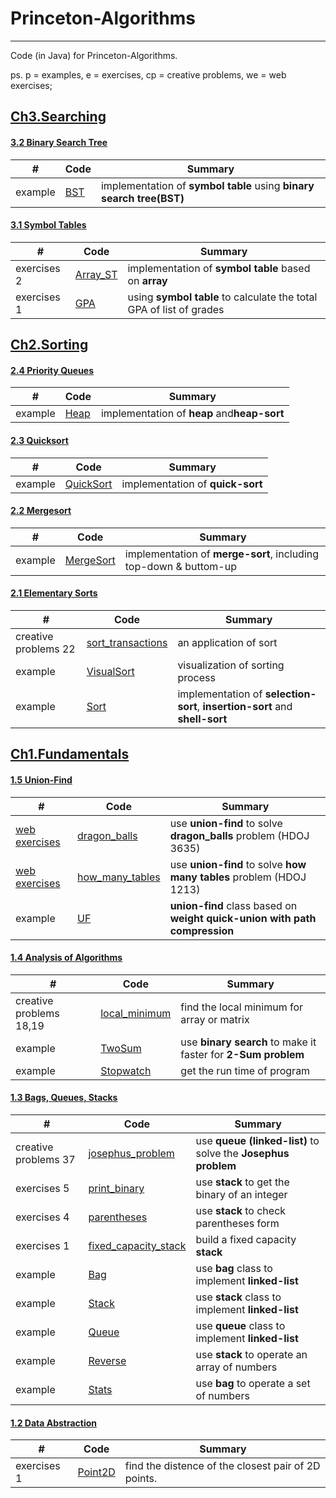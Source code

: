 # Princeton-Algorithms
-----
Code (in Java) for Princeton-Algorithms.

ps. p = examples, e = exercises, cp = creative problems, we = web exercises;


## [Ch3.Searching](http://algs4.cs.princeton.edu/30searching/) ##

#### [3.2 Binary Search Tree](http://algs4.cs.princeton.edu/32bst/) ####
|  #   | Code | Summary |
| ---- | ---- | ------- |
|example|[BST](./ch3_searching/3.2_p1_BST/)|implementation of **symbol table** using **binary search tree(BST)**|

#### [3.1 Symbol Tables](http://algs4.cs.princeton.edu/31elementary/) ####
|  #   | Code | Summary |
| ---- | ---- | ------- |
|exercises 2|[Array_ST](./ch3_searching/3.1_e2_Array_ST/)|implementation of **symbol table** based on **array**|
|exercises 1|[GPA](./ch3_searching/3.1_e1_GPA/)|using **symbol table** to calculate the total GPA of list of grades|

## [Ch2.Sorting](http://algs4.cs.princeton.edu/20sorting/) ##

#### [2.4 Priority Queues](http://algs4.cs.princeton.edu/24pq/) ####
|  #   | Code | Summary |
| ---- | ---- | ------- |
|example|[Heap](./ch2_sorting/2.4_p2_Heap/)|implementation of **heap** and**heap-sort**|

#### [2.3 Quicksort](http://algs4.cs.princeton.edu/23quicksort/) ####
|  #   | Code | Summary |
| ---- | ---- | ------- |
|example|[QuickSort](./ch2_sorting/2.3_p1_QuickSort/)|implementation of **quick-sort**|

#### [2.2 Mergesort](http://algs4.cs.princeton.edu/22mergesort/) ####
|  #   | Code | Summary |
| ---- | ---- | ------- |
|example|[MergeSort](./ch2_sorting/2.2_p1_MergeSort/)|implementation of **merge-sort**, including top-down & buttom-up|

#### [2.1 Elementary Sorts](http://algs4.cs.princeton.edu/21elementary/) ####
|  #   | Code | Summary |
| ---- | ---- | ------- |
|creative problems 22|[sort_transactions](./ch2_sorting/2.1_cp22_sort_transactions/)|an application of sort|
|example|[VisualSort](./ch2_sorting/2.1_p2_VisualSort/)|visualization of sorting process|
|example|[Sort](./ch2_sorting/2.1_p1_Sort/)|implementation of **selection-sort**, **insertion-sort** and **shell-sort**|

## [Ch1.Fundamentals](http://algs4.cs.princeton.edu/10fundamentals/) ##

#### [1.5 Union-Find](http://algs4.cs.princeton.edu/15uf/) ####
|  #   | Code | Summary |
| ---- | ---- | ------- |
|[web exercises](http://acm.hdu.edu.cn/showproblem.php?pid=3635)|[dragon_balls](./ch1_fundamentals/1.5_we2_dragon_balls/)|use **union-find** to solve **dragon_balls** problem (HDOJ 3635)|
|[web exercises](http://acm.hdu.edu.cn/showproblem.php?pid=1213)|[how_many_tables](./ch1_fundamentals/1.5_we1_how_many_tables/)|use **union-find** to solve **how many tables** problem (HDOJ 1213)|
|example|[UF](./ch1_fundamentals/1.5_p1_UF/)|**union-find** class based on **weight quick-union with path compression**|

#### [1.4 Analysis of Algorithms](http://algs4.cs.princeton.edu/14analysis/) ####
|  #   | Code | Summary |
| ---- | ---- | ------- |
|creative problems 18,19|[local_minimum](./ch1_fundamentals/1.4_cp18_local_minimum/)|find the local minimum for array or matrix|
|example|[TwoSum](./ch1_fundamentals/1.4_p2_TwoSum/)|use **binary search** to make it faster for **2-Sum problem**|
|example|[Stopwatch](./ch1_fundamentals/1.4_p1_Stopwatch/)|get the run time of program|

#### [1.3 Bags, Queues, Stacks](http://algs4.cs.princeton.edu/13stacks/) ####
|  #   | Code | Summary |
| ---- | ---- | ------- |
|creative problems 37|[josephus_problem](./ch1_fundamentals/1.3_cp37_josephus_problem/)|use **queue (linked-list)** to solve the **Josephus problem**|
|exercises 5|[print_binary](./ch1_fundamentals/1.3_e5_print_binary/)|use **stack** to get the binary of an integer|
|exercises 4|[parentheses](./ch1_fundamentals/1.3_e4_Parentheses/)|use **stack** to check parentheses form|
|exercises 1|[fixed_capacity_stack](./ch1_fundamentals/1.3_e1_FixedCapacityStack/)|build a fixed capacity **stack**|
|example|[Bag](./ch1_fundamentals/1.3_p4_Bag/)|use **bag** class to implement **linked-list**|
|example|[Stack](./ch1_fundamentals/1.3_p4_Stack/)|use **stack** class to implement **linked-list**|
|example|[Queue](./ch1_fundamentals/1.3_p4_Queue/)|use **queue** class to implement **linked-list**|
|example|[Reverse](./ch1_fundamentals/1.3_p1_Reverse/)|use **stack** to operate an array of numbers|
|example|[Stats](./ch1_fundamentals/1.3_p1_Stats/)|use **bag** to operate a set of numbers|

#### [1.2 Data Abstraction](http://algs4.cs.princeton.edu/12oop/) ####
|  #   | Code | Summary |
| ---- | ---- | ------- |
|exercises 1|[Point2D](./ch1_fundamentals/1.2_e1_Point2D/)|find the distence of the closest pair of 2D points.|